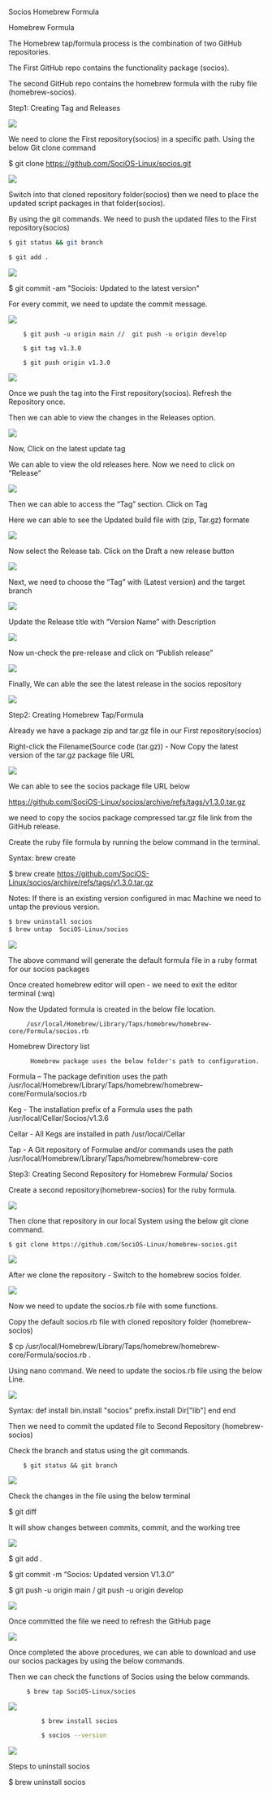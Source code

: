   Socios Homebrew Formula 

Homebrew Formula

The Homebrew tap/formula process is the combination of two GitHub repositories. 

 The First GitHub repo contains the functionality package (socios).

The second GitHub repo contains the homebrew formula with the ruby file (homebrew-socios).

Step1: Creating Tag and Releases

<img src="https://i.ibb.co/hFjYH8J/image-0.png">

We need to clone the First repository(socios) in a specific path. Using the below Git clone command

$ git clone https://github.com/SociOS-Linux/socios.git

<img src="https://i.ibb.co/Jr1jtVk/image-1.png">

Switch into that cloned repository folder(socios) then we need to place the updated script packages in that folder(socios).

By using the git commands. We need to push the updated files to the First repository(socios)

```bash
$ git status && git branch

$ git add .
```

<img src="https://i.ibb.co/FVV6dCb/image-2.png">

$ git commit -am "Sociois: Updated to the latest version"

For every commit, we need to update the commit message.

<img src="https://i.ibb.co/3Y4RnFh/image-3.png">

```
	$ git push -u origin main //  git push -u origin develop

	$ git tag v1.3.0

	$ git push origin v1.3.0
```

<img src="https://i.ibb.co/GP8z7yv/image-4.png">

Once we push the tag into the First repository(socios). Refresh the Repository once.

Then we can able to view the changes in the Releases option.

<img src="https://i.ibb.co/27Wv5ww/image-5.png">

Now, Click on the latest update tag 

We can able to view the old releases here. Now we need to click on “Release”

<img src="https://i.ibb.co/B2qjR5b/image-6.png">

Then we can able to access the “Tag” section. Click on Tag 

Here we can able to see the Updated build file with (zip, Tar.gz) formate

<img src="https://i.ibb.co/TPVDp0X/image-7.png">

Now select the Release tab. Click on the Draft a new release button

<img src="https://i.ibb.co/VxQ5wW8/image-8.png">

Next, we need to choose the “Tag” with (Latest version) and the target branch

<img src="https://i.ibb.co/TRZXp3T/image-9.png">

Update the Release title with “Version Name” with Description 

<img src="https://i.ibb.co/yV3sLwV/image-10.png">

Now un-check the pre-release and click on “Publish release”

<img src="https://i.ibb.co/kcD0FdH/image-11.png">

Finally, We can able the see the latest release in the socios repository

<img src="https://i.ibb.co/VtTY8D0/image-12.png">

Step2: Creating Homebrew Tap/Formula

Already we have a package zip and tar.gz file in our First repository(socios)

Right-click the Filename(Source code (tar.gz)) - Now Copy the latest version of the tar.gz package file URL

<img src="https://i.ibb.co/X7Xq1h6/image-13.png">

We can able to see the socios package file URL below

https://github.com/SociOS-Linux/socios/archive/refs/tags/v1.3.0.tar.gz

we need to copy the socios package compressed tar.gz file link from the GitHub release.

Create the ruby file formula by running the below command in the terminal.

Syntax: brew create <socios package URL>

$ brew create https://github.com/SociOS-Linux/socios/archive/refs/tags/v1.3.0.tar.gz

Notes: If there is an existing version configured in mac Machine we need to untap the previous version.

```bash
$ brew uninstall socios
$ brew untap  SociOS-Linux/socios
```

<img src="https://i.ibb.co/6BNQ9Q7/image-14.png">

The above command will generate the default formula file in a ruby format for our socios packages

Once created homebrew editor will open - we need to exit the editor terminal (:wq)

Now the Updated formula is created in the below file location.

         /usr/local/Homebrew/Library/Taps/homebrew/homebrew-core/Formula/socios.rb

Homebrew Directory list

          Homebrew package uses the below folder's path to configuration.

Formula – The package definition uses the path /usr/local/Homebrew/Library/Taps/homebrew/homebrew-core/Formula/socios.rb

Keg - The installation prefix of a Formula uses the path /usr/local/Cellar/Socios/v1.3.6

Cellar - All Kegs are installed in path /usr/local/Cellar

Tap - A Git repository of Formulae and/or commands uses the path /usr/local/Homebrew/Library/Taps/homebrew/homebrew-core

Step3: Creating  Second Repository for Homebrew Formula/ Socios

Create a second repository(homebrew-socios) for the ruby formula. 

<img src="https://i.ibb.co/4YrsB1z/image-15.png">

Then clone that repository in our local System using the below git clone command.

	$ git clone https://github.com/SociOS-Linux/homebrew-socios.git

<img src="https://i.ibb.co/KXsSF2V/image-16.png">

After we clone the repository - Switch to the homebrew socios folder.

<img src="https://i.ibb.co/YfFwkbV/image-17.png">

Now we need to update the socios.rb file with some functions.

Copy the default socios.rb file with cloned repository folder (homebrew-socios)

$ cp /usr/local/Homebrew/Library/Taps/homebrew/homebrew-core/Formula/socios.rb .

Using nano command. We need to update the socios.rb file using the below Line.

<img src="https://i.ibb.co/XDcDvLq/image-18.png">
                           
Syntax:
     def install
              bin.install "socios"
              prefix.install Dir["lib"]
     end
end
 
Then we need to commit the updated file to Second Repository (homebrew-socios)
 
Check the branch and status using the git commands.
 
		$ git status && git branch
 
<img src="https://i.ibb.co/xJxHXC6/image-19.png">
 
Check the changes in the file using the below terminal
 
$ git diff 
 
It will show changes between commits, commit, and the working tree
 
<img src="https://i.ibb.co/9Yccs87/image-20.png">
 
$ git add .
 
$ git commit -m “Socios: Updated version V1.3.0”
 
$ git push -u origin main / git push -u origin develop
 
<img src="https://i.ibb.co/FVd9059/image-21.png">
 
Once committed the file we need to refresh the GitHub page 

<img src="https://i.ibb.co/mGfyQG9/image-22.png">

Once completed the above procedures, we can able to download and use our socios packages by using the below commands.

Then we can check the functions of Socios using the below commands.
  
         $ brew tap SociOS-Linux/socios 

<img src="https://i.ibb.co/rMvsfxV/image-1.png">
	
```bash
         $ brew install socios

         $ socios --version
```

<img src="https://i.ibb.co/yYT79YC/image-2.png">

Steps to uninstall socios

$ brew uninstall socios
